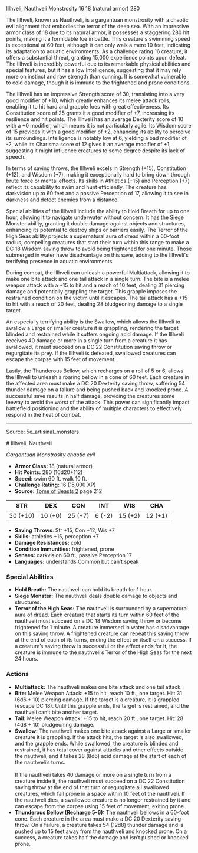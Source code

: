 <MonsterName/>Illhveli, Nauthveli</MonsterName>
<CreatureType/>Monstrosity</CreatureType>
<CR/>16</CR>
<AC/>18 (natural armor)</AC>
<HP/>280</HP>
<summary>The Illhveli, known as Nauthveli, is a gargantuan monstrosity with a chaotic evil alignment that embodies the terror of the deep sea. With an impressive armor class of 18 due to its natural armor, it possesses a staggering 280 hit points, making it a formidable foe in battle. This creature's swimming speed is exceptional at 60 feet, although it can only walk a mere 10 feet, indicating its adaptation to aquatic environments. As a challenge rating 16 creature, it offers a substantial threat, granting 15,000 experience points upon defeat. The Illhveli is incredibly powerful due to its remarkable physical abilities and special features, but it has a low Intelligence, suggesting that it may rely more on instinct and raw strength than cunning. It is somewhat vulnerable to cold damage, though it is immune to the frightened and prone conditions.</summary>

<detail>

The Illhveli has an impressive Strength score of 30, translating into a very good modifier of +10, which greatly enhances its melee attack rolls, enabling it to hit hard and grapple foes with great effectiveness. Its Constitution score of 25 grants it a good modifier of +7, increasing its resilience and hit points. The Illhveli has an average Dexterity score of 10 with a +0 modifier, which means it is not particularly agile. Its Wisdom score of 15 provides it with a good modifier of +2, enhancing its ability to perceive its surroundings. Intelligence is notably low at 6, yielding a bad modifier of -2, while its Charisma score of 12 gives it an average modifier of +1, suggesting it might influence creatures to some degree despite its lack of speech.

In terms of saving throws, the Illhveli excels in Strength (+15), Constitution (+12), and Wisdom (+7), making it exceptionally hard to bring down through brute force or mental effects. Its skills in Athletics (+15) and Perception (+7) reflect its capability to swim and hunt efficiently. The creature has darkvision up to 60 feet and a passive Perception of 17, allowing it to see in darkness and detect enemies from a distance.

Special abilities of the Illhveli include the ability to Hold Breath for up to one hour, allowing it to navigate underwater without concern. It has the Siege Monster ability, granting it double damage against objects and structures, enhancing its potential to destroy ships or barriers easily. The Terror of the High Seas ability projects a supernatural aura of dread within a 60-foot radius, compelling creatures that start their turn within this range to make a DC 18 Wisdom saving throw to avoid being frightened for one minute. Those submerged in water have disadvantage on this save, adding to the Illhveli's terrifying presence in aquatic environments.

During combat, the Illhveli can unleash a powerful Multiattack, allowing it to make one bite attack and one tail attack in a single turn. The bite is a melee weapon attack with a +15 to hit and a reach of 10 feet, dealing 31 piercing damage and potentially grappling the target. This grapple imposes the restrained condition on the victim until it escapes. The tail attack has a +15 to hit with a reach of 20 feet, dealing 28 bludgeoning damage to a single target.

An especially terrifying ability is the Swallow, which allows the Illhveli to swallow a Large or smaller creature it is grappling, rendering the target blinded and restrained while it suffers ongoing acid damage. If the Illhveli receives 40 damage or more in a single turn from a creature it has swallowed, it must succeed on a DC 22 Constitution saving throw or regurgitate its prey. If the Illhveli is defeated, swallowed creatures can escape the corpse with 15 feet of movement.

Lastly, the Thunderous Bellow, which recharges on a roll of 5 or 6, allows the Illhveli to unleash a roaring bellow in a cone of 60 feet. Each creature in the affected area must make a DC 20 Dexterity saving throw, suffering 54 thunder damage on a failure and being pushed back and knocked prone. A successful save results in half damage, providing the creatures some leeway to avoid the worst of the attack. This power can significantly impact battlefield positioning and the ability of multiple characters to effectively respond in the heat of combat.</detail>



---

Source: 5e_artisinal_monsters

<statblock>
# Illhveli, Nauthveli

*Gargantuan* *Monstrosity* *chaotic evil*

- **Armor Class:** 18 (natural armor)
- **Hit Points:** 280 (16d20+112)
- **Speed:** swim 60 ft. walk 10 ft.
- **Challenge Rating:** 16 (15,000 XP)
- **Source:** [Tome of Beasts 2](https://koboldpress.com/kpstore/product/tome-of-beasts-2-for-5th-edition) page 212

| STR | DEX | CON | INT | WIS | CHA |
| --- | --- | --- | --- | --- | --- |
| 30 (+10) | 10 (+0) | 25 (+7) | 6 (-2) | 15 (+2) | 12 (+1) |

- **Saving Throws**: Str +15, Con +12, Wis +7
- **Skills:** athletics +15, perception +7
- **Damage Resistances:** cold
- **Condition Immunities:** frightened, prone
- **Senses:** darkvision 60 ft., passive Perception 17
- **Languages:** understands Common but can’t speak

### Special Abilities

- **Hold Breath:** The nauthveli can hold its breath for 1 hour.
- **Siege Monster:** The nauthveli deals double damage to objects and structures.
- **Terror of the High Seas:** The nauthveli is surrounded by a supernatural aura of dread. Each creature that starts its turn within 60 feet of the nauthveli must succeed on a DC 18 Wisdom saving throw or become frightened for 1 minute. A creature immersed in water has disadvantage on this saving throw. A frightened creature can repeat this saving throw at the end of each of its turns, ending the effect on itself on a success. If a creature’s saving throw is successful or the effect ends for it, the creature is immune to the nauthveli’s Terror of the High Seas for the next 24 hours.

### Actions

- **Multiattack:** The nauthveli makes one bite attack and one tail attack.
- **Bite:** Melee Weapon Attack: +15 to hit, reach 10 ft., one target. Hit: 31 (6d6 + 10) piercing damage. If the target is a creature, it is grappled (escape DC 18). Until this grapple ends, the target is restrained, and the nauthveli can’t bite another target.
- **Tail:** Melee Weapon Attack: +15 to hit, reach 20 ft., one target. Hit: 28 (4d8 + 10) bludgeoning damage.
- **Swallow:** The nauthveli makes one bite attack against a Large or smaller creature it is grappling. If the attack hits, the target is also swallowed, and the grapple ends. While swallowed, the creature is blinded and restrained, it has total cover against attacks and other effects outside the nauthveli, and it takes 28 (8d6) acid damage at the start of each of the nauthveli’s turns.<br><br>If the nauthveli takes 40 damage or more on a single turn from a creature inside it, the nauthveli must succeed on a DC 22 Constitution saving throw at the end of that turn or regurgitate all swallowed creatures, which fall prone in a space within 10 feet of the nauthveli. If the nauthveli dies, a swallowed creature is no longer restrained by it and can escape from the corpse using 15 feet of movement, exiting prone.
- **Thunderous Bellow (Recharge 5-6):** The nauthveli bellows in a 60-foot cone. Each creature in the area must make a DC 20 Dexterity saving throw. On a failure, a creature takes 54 (12d8) thunder damage and is pushed up to 15 feet away from the nauthveli and knocked prone. On a success, a creature takes half the damage and isn’t pushed or knocked prone.


</statblock>


